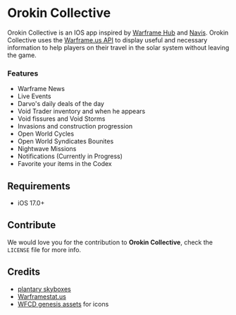 
# Orokin Collective
Orokin Collective is an IOS app inspired by [Warframe Hub](https://hub.warframestat.us/) and [Navis](https://github.com/WFCD/navis). Orokin Collective uses the [Warframe.us API](https//docs.warframesstat.us/) to display useful and necessary information to help players on their travel in the solar system without leaving the game.

### Features

- Warframe News
- Live Events
- Darvo's daily deals of the day
- Void Trader inventory and when he appears
- Void fissures and Void Storms
- Invasions and construction progression
- Open World Cycles
- Open World Syndicates Bounites
- Nightwave Missions
- Notifications (Currently in Progress)
- Favorite your items in the Codex

## Requirements

- iOS 17.0+

## Contribute

We would love you for the contribution to **Orokin Collective**, check the ``LICENSE`` file for more info.

## Credits
 - [plantary skyboxes](https://imgur.com/gallery/YktJ8)
 - [Warframestat.us](https://docs.warframestat.us/)
 - [WFCD genesis assets](https://github.com/WFCD/genesis-assets) for icons 
